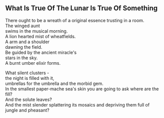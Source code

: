 What Is True Of The Lunar Is True Of Something
----------------------------------------------
There ought to be a wreath of a original essence trusting in a room.  
The winged aunt  
swims in the musical morning.  
A lion hearted mist of wheatfields.  
A arm and a shoulder  
dawning the field.  
Be guided by the ancient miracle's  
stars in the sky.  
A burnt umber elixir forms.  
  
What silent clusters -  
the night is filled with it,  
umbrellas for the umbrella and the morbid gem.  
In the smallest paper-mache sea's skin you are going to ask where are the fill?  
And the solute leaves?  
And the mist slender splattering its mosaics and depriving them full of  
jungle and pheasant?  
